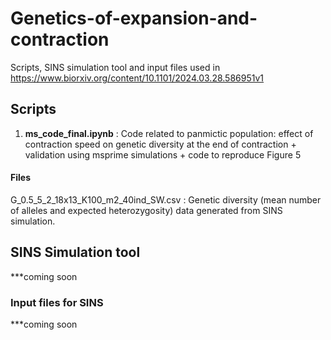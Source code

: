 # Genetics-of-expansion-and-contraction
Scripts, SINS simulation tool and input files used in https://www.biorxiv.org/content/10.1101/2024.03.28.586951v1


## Scripts

1. **ms_code_final.ipynb** : Code related to panmictic population: effect of contraction speed on genetic diversity at the end of contraction + validation using msprime simulations + code to reproduce Figure 5 

#### Files
G_0.5_5_2_18x13_K100_m2_40ind_SW.csv : Genetic diversity (mean number of alleles and expected heterozygosity) data generated from SINS simulation.

## SINS Simulation tool
***coming soon

### Input files for SINS
***coming soon

